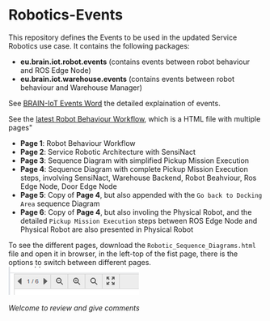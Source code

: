 # Robotics-Events

This repository defines the Events to be used in the updated Service Robotics use case. It contains the following packages:

* **eu.brain.iot.robot.events**  (contains events between robot behaviour and ROS Edge Node)
* **eu.brain.iot.warehouse.events**   (contains events between robot behaviour and Warehouse Manager)

See [BRAIN-IoT Events Word](https://istitutoboella-my.sharepoint.com/:w:/g/personal/pert-projects_ismb_it/EaXDJA-FWppKsPSoleB5INsBm7kAwY1yRTDb9p4A0NZdZQ?e=yTaiG6) the detailed explaination of events.

See the [latest Robot Behaviour Workflow](./Robotic_Sequence_Diagrams.html), which is a HTML file with multiple pages"

* **Page 1**: Robot Behaviour Workflow
* **Page 2**: Service Robotic Architecture with SensiNact
* **Page 3**: Sequence Diagram with simplified Pickup Mission Execution
* **Page 4**: Sequence Diagram with complete Pickup Mission Execution steps, involving SensiNact, Warehouse Backend, Robot Beahviour, Ros Edge Node, Door Edge Node
* **Page 5**: Copy of **Page 4**, but also appended with the `Go back to Docking Area` sequence Diagram
* **Page 6**: Copy of **Page 4**, but also involing the Physical Robot, and the detailed `Pickup Mission Execution` steps between ROS Edge Node and Physical Robot are also presented in  Physical Robot


To see the different pages, download the `Robotic_Sequence_Diagrams.html` file and open it in browser, in the left-top of the fist page, there is the options to switch between different pages.
![image](./options.png)

*Welcome to review and give comments*

